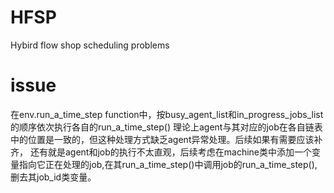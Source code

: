 # HFSP
Hybird flow shop scheduling problems

# issue
在env.run_a_time_step function中，按busy_agent_list和in_progress_jobs_list的顺序依次执行各自的run_a_time_step()
理论上agent与其对应的job在各自链表中的位置是一致的，但这种处理方式缺乏agent异常处理。后续如果有需要应该补齐，
还有就是agent和job的执行不太直观，后续考虑在machine类中添加一个变量指向它正在处理的job,在其run_a_time_step()中调用job的run_a_time_step(),删去其job_id类变量。
